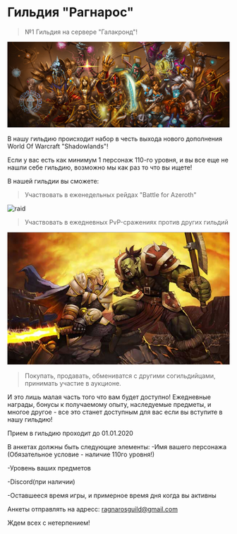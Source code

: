 # Гильдия "Рагнарос"

> №1 Гильдия на сервере "Галакронд"!

![Screen](123.jpg)

В нашу гильдию происходит набор в честь выхода нового дополнения World Of Warcraft "Shadowlands"!

Если у вас есть как минимум 1 персонаж 110-го уровня, и вы все еще не нашли себе гильдию, возможно мы как раз то что вы ищете!

В нашей гильдии вы сможете:

>Участвовать в еженедельных рейдах "Battle for Azeroth"

![raid](1123.jpg)

>Участвовать в ежедневных PvP-сражениях против других гильдий

![pvp](pvp.jpg)

>Покупать, продавать, обмениватся с другими согильдийцами, принимать участие в аукционе.

И это лишь малая часть того что вам будет доступно! Ежедневные награды, бонусы к получаемому опыту, наследуемые предметы, и многое другое - все это станет доступным для вас если вы вступите в нашу гильдию!

Прием в гильдию проходит до 01.01.2020

В анкетах должны быть следующие элементы:
-Имя вашего персонажа (Обязательное условие - наличие 110го уровня!)

-Уровень ваших предметов

-Discord(при наличии)

-Оставшееся время игры, и примерное время дня когда вы активны

Анкеты отправлять на адресс: ragnarosguild@gmail.com

Ждем всех с нетерпением!
